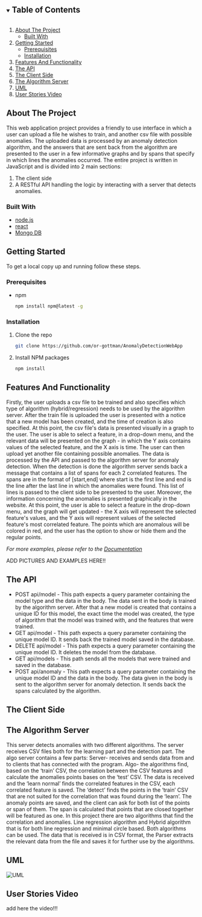 

<!-- TABLE OF CONTENTS -->
<details open="open">
  <summary><h2 style="display: inline-block">Table of Contents</h2></summary>
  <ol>
    <li>
      <a href="#about-the-project">About The Project</a>
      <ul>
        <li><a href="#built-with">Built With</a></li>
      </ul>
    </li>
    <li>
      <a href="#getting-started">Getting Started</a>
      <ul>
        <li><a href="#prerequisites">Prerequisites</a></li>
        <li><a href="#installation">Installation</a></li>
      </ul>
    </li>
    <li><a href="#Features-And-Functionality">Features And Functionality</a></li>
    <li><a href="#The-API">The API</a></li>
    <li><a href="#The-Client-Side">The Client Side</a></li>
    <li><a href="#The-Algorithm-Server">The Algorithm Server</a></li>
    <li><a href="#UML">UML</a></li>
    <li><a href="#User-Stories-Video">User Stories Video</a></li>
  </ol>
</details>



<!-- ABOUT THE PROJECT -->
## About The Project

This web application project provides a friendly to use interface in which a user can upload a file he wishes
to train, and another csv file with possible anomalies. The uploaded data is processed by an anomaly detection
algorithm, and the answers that are sent back from the algorithm are presented to the user in a few
informative graphs and by spans that specify in which lines the anomalies occurred.
The entire project is written in JavaScript and is divided into 2 main sections:
1. The client side
2. A RESTful API handling the logic by interacting with a server that detects anomalies.


### Built With

* [node.js](https://nodejs.org/en/)
* [react](https://reactjs.org/)
* [Mongo DB](https://www.mongodb.com/)




<!-- GETTING STARTED -->
## Getting Started

To get a local copy up and running follow these steps.

### Prerequisites

* npm
  ```sh
  npm install npm@latest -g
  ```

### Installation

1. Clone the repo
   ```sh
   git clone https://github.com/or-gottman/AnomalyDetectionWebApp
   ```
2. Install NPM packages
   ```sh
   npm install
   ```



<!-- Features-And-Functionality -->
## Features And Functionality


Firstly, the user uploads a csv file to be trained and also specifies which type of algorithm (hybrid/regression) needs to be used by the 
algorithm server. After the train file is uploaded the user is presented with a notice that a new model has been created, and the time of creation
is also specified. At this point, the csv file's data is presented visually in a graph to the user. The user is able to select a feature, in a drop-down menu, and the relevant data will be presented on the graph - in which the Y axis contains values of the selected feature, and the X axis is time.
The user can then upload yet another file containing possible anomalies. The data is processed by the API and passed
to the algorithm server for anomaly detection. When the detection is done the algorithm server sends back a message that contains a list of spans for each 2 correlated features.
The spans are in the format of [start,end] where start is the first line and end is the line after the last line in which the anomalies were found. This list of lines
is passed to the client side to be presented to the user. Moreover, the information concerning the anomalies is presented graphically in the website. At this point, the user is able to select a feature in the drop-down menu, and the graph will get updated - the X axis will represent the selected feature's values, and the Y axis will represent values of the selected feature's most correlated feature. The points which are anomalous will be colored in red, and the user has the option to show or hide them and the regular points.


_For more examples, please refer to the [Documentation](https://example.com)_

ADD PICTURES AND EXAMPLES HERE!!

<!-- The-API -->
## The API

* POST api/model  - This path expects a query parameter containing the model type and the data in the body. The data sent in the body is trained by the algorithm server. After that a new model is created that contains a unique ID for this model, the exact time the model was created, the type of algorithm that the model was trained with, and the features that were trained.
* GET api/model   - This path expects a query parameter containing the unique model ID. It sends back the trained model saved in the database.  
* DELETE api/model  - This path expects a query parameter containing the unique model ID. It deletes the model from the database.
* GET api/models  - This path sends all the models that were trained and saved in the database. 
* POST api/anomaly   - This path expects a query parameter containing the unique model ID and the data in the body. The data given in the body is sent to the algorithm server for anomaly detection. It sends back the spans calculated by the algorithm.

<!-- UML -->
## The Client Side



<!-- The Algorithm Server -->
## The Algorithm Server

This server detects anomalies with two different algorithms. The server receives CSV files both for the learning part and the detection part.
The algo server contains a few parts:
Server- receives and sends data from and to clients that has connected with the program.
Algo- the algorithms find, based on the ‘train’ CSV, the correlation between the CSV features and calculate the anomalies points bases on the ‘test’ CSV. The data is received and the ‘learn normal’ finds the correlated features in the CSV, each correlated feature is saved. The ‘detect’ finds the points in the ‘train’ CSV that are not suited for the correlation that was found during the ‘learn’.
The anomaly points are saved, and the client can ask for both list of the points or span of them. The span is calculated that points that are closed together will be featured as one.
In this project there are two algorithms that find the correlation and anomalies. Line regression algorithm and Hybrid algorithm that is for both line regression and minimal circle based. Both algorithms can be used.
The data that is received is in CSV format, the Parser extracts the relevant data from the file and saves it for further use by the algorithms.

<!-- UML -->
## UML

![UML](https://user-images.githubusercontent.com/72923818/119115086-6f643700-ba2f-11eb-9689-e8b9c28c10dd.jpg)



<!-- User-Stories-Video -->
## User Stories Video

add here the video!!!


<!-- MARKDOWN LINKS & IMAGES -->
<!-- https://www.markdownguide.org/basic-syntax/#reference-style-links -->
[contributors-shield]: https://img.shields.io/github/contributors/github_username/repo.svg?style=for-the-badge
[contributors-url]: https://github.com/github_username/repo/graphs/contributors
[forks-shield]: https://img.shields.io/github/forks/github_username/repo.svg?style=for-the-badge
[forks-url]: https://github.com/github_username/repo/network/members
[stars-shield]: https://img.shields.io/github/stars/github_username/repo.svg?style=for-the-badge
[stars-url]: https://github.com/github_username/repo/stargazers
[issues-shield]: https://img.shields.io/github/issues/github_username/repo.svg?style=for-the-badge
[issues-url]: https://github.com/github_username/repo/issues
[license-shield]: https://img.shields.io/github/license/github_username/repo.svg?style=for-the-badge
[license-url]: https://github.com/github_username/repo/blob/master/LICENSE.txt
[linkedin-shield]: https://img.shields.io/badge/-LinkedIn-black.svg?style=for-the-badge&logo=linkedin&colorB=555
[linkedin-url]: https://linkedin.com/in/github_username
